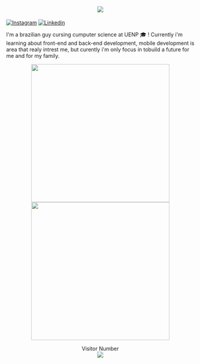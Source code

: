 <h1 align="center">
  <a href="#">
    <img src="https://readme-typing-svg.herokuapp.com/?lines=Hey,+what's up!+👋;Hi!+i'm+Jhontan!!&center=true&size=30">
  </a>
</h1>

[![Instagram](https://img.shields.io/badge/Instagram-E4405F?style=for-the-badge&logo=instagram&logoColor=white)](https://www.instagram.com/jhojso/)
[![Linkedin](https://img.shields.io/badge/Linkedin-0B84EE?style=for-the-badge&logo=linkedin&logoColor=white)](https://www.linkedin.com/in/jhonatansilverio/)

I'm a brazilian guy cursing cumputer science at UENP :mortar_board: ! Currently i'm learning about front-end and back-end development, mobile development is area that realy intrest me, but curently i'm only focus in tobuild a future for me and for my family.

<p align="center">
  <img width="370px" src="https://github-readme-stats.vercel.app/api?username=Jh0wjso&custom_title=In+Data+We+Trust&show_icons=true&hide_border=true&count_private=true&bg_color=00000000&title_color=58a6fe&text_color=878787&icon_color=58a6fe&cache_seconds=1800" />

  <img width="370px" src="https://github-readme-streak-stats.herokuapp.com/?user=Jh0wjso&background=00000000&hide_border=true&stroke=878787&ring=4c8ed9&fire=4c8ed9&currStreakNum=878787&sideNums=878787&currStreakLabel=878787&sideLabels=878787&dates=878787" />

  <br>
</p>

<p align="center" color="blue"> 
  Visitor Number<br>
  <img src="https://profile-counter.glitch.me/Jh0wjso/count.svg" />
</p>

